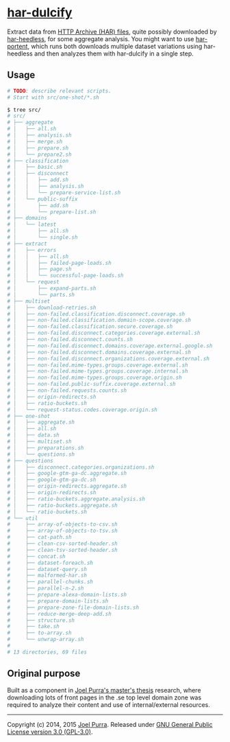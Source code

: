 # [har-dulcify](https://github.com/joelpurra/har-dulcify/)

Extract data from [HTTP Archive (HAR) files](http://www.softwareishard.com/blog/har-12-spec/), quite possibly downloaded by [har-heedless](https://github.com/joelpurra/har-heedless/), for some aggregate analysis. You might want to use [har-portent](https://github.com/joelpurra/har-portent/), which runs both downloads multiple dataset variations using har-heedless and then analyzes them with har-dulcify in a single step.



## Usage

```bash
# TODO: describe relevant scripts.
# Start with src/one-shot/*.sh

$ tree src/
# src/
# ├── aggregate
# │   ├── all.sh
# │   ├── analysis.sh
# │   ├── merge.sh
# │   ├── prepare.sh
# │   └── prepare2.sh
# ├── classification
# │   ├── basic.sh
# │   ├── disconnect
# │   │   ├── add.sh
# │   │   ├── analysis.sh
# │   │   └── prepare-service-list.sh
# │   └── public-suffix
# │       ├── add.sh
# │       └── prepare-list.sh
# ├── domains
# │   └── latest
# │       ├── all.sh
# │       └── single.sh
# ├── extract
# │   ├── errors
# │   │   ├── all.sh
# │   │   ├── failed-page-loads.sh
# │   │   ├── page.sh
# │   │   └── successful-page-loads.sh
# │   └── request
# │       ├── expand-parts.sh
# │       └── parts.sh
# ├── multiset
# │   ├── download-retries.sh
# │   ├── non-failed.classification.disconnect.coverage.sh
# │   ├── non-failed.classification.domain-scope.coverage.sh
# │   ├── non-failed.classification.secure.coverage.sh
# │   ├── non-failed.disconnect.categories.coverage.external.sh
# │   ├── non-failed.disconnect.counts.sh
# │   ├── non-failed.disconnect.domains.coverage.external.google.sh
# │   ├── non-failed.disconnect.domains.coverage.external.sh
# │   ├── non-failed.disconnect.organizations.coverage.external.sh
# │   ├── non-failed.mime-types.groups.coverage.external.sh
# │   ├── non-failed.mime-types.groups.coverage.internal.sh
# │   ├── non-failed.mime-types.groups.coverage.origin.sh
# │   ├── non-failed.public-suffix.coverage.external.sh
# │   ├── non-failed.requests.counts.sh
# │   ├── origin-redirects.sh
# │   ├── ratio-buckets.sh
# │   └── request-status.codes.coverage.origin.sh
# ├── one-shot
# │   ├── aggregate.sh
# │   ├── all.sh
# │   ├── data.sh
# │   ├── multiset.sh
# │   ├── preparations.sh
# │   └── questions.sh
# ├── questions
# │   ├── disconnect.categories.organizations.sh
# │   ├── google-gtm-ga-dc.aggregate.sh
# │   ├── google-gtm-ga-dc.sh
# │   ├── origin-redirects.aggregate.sh
# │   ├── origin-redirects.sh
# │   ├── ratio-buckets.aggregate.analysis.sh
# │   ├── ratio-buckets.aggregate.sh
# │   └── ratio-buckets.sh
# └── util
#     ├── array-of-objects-to-csv.sh
#     ├── array-of-objects-to-tsv.sh
#     ├── cat-path.sh
#     ├── clean-csv-sorted-header.sh
#     ├── clean-tsv-sorted-header.sh
#     ├── concat.sh
#     ├── dataset-foreach.sh
#     ├── dataset-query.sh
#     ├── malformed-har.sh
#     ├── parallel-chunks.sh
#     ├── parallel-n-2.sh
#     ├── prepare-alexa-domain-lists.sh
#     ├── prepare-domain-lists.sh
#     ├── prepare-zone-file-domain-lists.sh
#     ├── reduce-merge-deep-add.sh
#     ├── structure.sh
#     ├── take.sh
#     ├── to-array.sh
#     └── unwrap-array.sh
# 
# 13 directories, 69 files
```



## Original purpose

Built as a component in [Joel Purra's master's thesis](http://joelpurra.com/projects/masters-thesis/) research, where downloading lots of front pages in the .se top level domain zone was required to analyze their content and use of internal/external resources.


---

Copyright (c) 2014, 2015 [Joel Purra](http://joelpurra.com/). Released under [GNU General Public License version 3.0 (GPL-3.0)](https://www.gnu.org/licenses/gpl.html).
